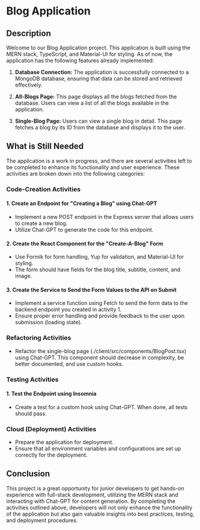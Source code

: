 # Blog Application

## Description

Welcome to our Blog Application project. This application is built using the MERN stack, TypeScript, and Material-UI for styling. As of now, the application has the following features already implemented:

1. **Database Connection:** The application is successfully connected to a MongoDB database, ensuring that data can be stored and retrieved effectively.

2. **All-Blogs Page:** This page displays all the blogs fetched from the database. Users can view a list of all the blogs available in the application.

3. **Single-Blog Page:** Users can view a single blog in detail. This page fetches a blog by its ID from the database and displays it to the user.

## What is Still Needed

The application is a work in progress, and there are several activities left to be completed to enhance its functionality and user experience. These activities are broken down into the following categories:

### Code-Creation Activities

#### 1. Create an Endpoint for "Creating a Blog" using Chat-GPT

- Implement a new POST endpoint in the Express server that allows users to create a new blog.
- Utilize Chat-GPT to generate the code for this endpoint.

#### 2. Create the React Component for the "Create-A-Blog" Form

- Use Formik for form handling, Yup for validation, and Material-UI for styling.
- The form should have fields for the blog title, subtitle, content, and image.

#### 3. Create the Service to Send the Form Values to the API on Submit

- Implement a service function using Fetch to send the form data to the backend endpoint you created in activity 1.
- Ensure proper error handling and provide feedback to the user upon submission (loading state).

### Refactoring Activities

- Refactor the single-blog page (./client/src/components/BlogPost.tsx) using Chat-GPT. This component should decrease in complexity, be better documented, and use custom hooks.

### Testing Activities

#### 1. Test the Endpoint using Insomnia

- Create a test for a custom hook using Chat-GPT. When done, all tests should pass.

### Cloud (Deployment) Activities

- Prepare the application for deployment.
- Ensure that all environment variables and configurations are set up correctly for the deployment.

## Conclusion

This project is a great opportunity for junior developers to get hands-on experience with full-stack development, utilizing the MERN stack and interacting with Chat-GPT for content generation. By completing the activities outlined above, developers will not only enhance the functionality of the application but also gain valuable insights into best practices, testing, and deployment procedures.
